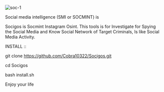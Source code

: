 ![soc-1](https://github.com/Cobra10322/Socigos/assets/93411418/84a8cd0b-d594-42b7-82dd-b2e2b73e1fd1)

Social media intelligence (SMI or SOCMINT) is

Socigos is Socmint Instagram Osint. This tools is for Investigate for Spying the Social Media and Know Social Network of Target Criminals, Is like Social Media Activity.

INSTALL ::

git clone https://github.com/Cobra10322/Socigos.git

cd Socigos

bash install.sh

Enjoy your life
